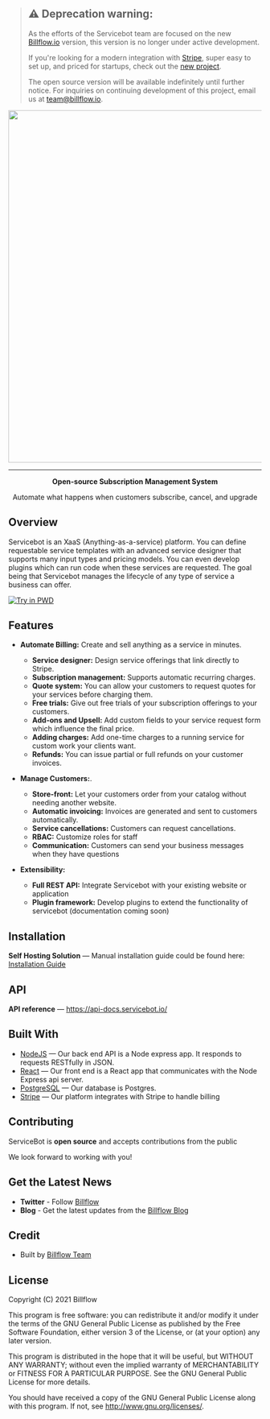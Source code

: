 
>## &#x26A0; Deprecation warning:
>As the efforts of the Servicebot team are focused on the new [Billflow.io](https://www.billflow.io/) version, this version is no longer under active development.
>
>If you're looking for a modern integration with [Stripe](https://stripe.com/), super easy to set up, and priced for startups, check out the [new project](https://www.billflow.io/).
>
>The open source version will be available indefinitely until further notice. For inquiries on continuing development of this project, email us at team@billflow.io.
<p align="center">
<a href="https://billflow.io">
<img width="700" heigth="250" src="https://cdn-images-1.medium.com/max/2000/1*NrKUKTgZlEsJNctOKLctjg@2x.png">
</a>
</p>

___
<p align="center">
<b>Open-source Subscription Management System</b>
<p align="center">Automate what happens when customers subscribe, cancel, and upgrade</p>
</p>

## Overview
Servicebot is an XaaS (Anything-as-a-service) platform. You can define requestable service templates with an advanced service designer that supports many input types and pricing models. You can even develop plugins which can run code when these services are requested. The goal being that Servicebot manages the lifecycle of any type of service a business can offer.

[![Try in PWD](https://cdn.rawgit.com/play-with-docker/stacks/cff22438/assets/images/button.png)](http://play-with-docker.com?stack=/servicebot/latest)

## Features
- **Automate Billing:** Create and sell anything as a service in minutes.
    - **Service designer:** Design service offerings that link directly to Stripe.
    - **Subscription management:** Supports automatic recurring charges.
    - **Quote system:** You can allow your customers to request quotes for your services before charging them.
    - **Free trials:** Give out free trials of your subscription offerings to your customers.
    - **Add-ons and Upsell:** Add custom fields to your service request form which influence the final price.
    - **Adding charges:** Add one-time charges to a running service for custom work your clients want.
    - **Refunds:** You can issue partial or full refunds on your customer invoices.

- **Manage Customers:**.
    - **Store-front:** Let your customers order from your catalog without needing another website.
    - **Automatic invoicing:** Invoices are generated and sent to customers automatically.
    - **Service cancellations:** Customers can request cancellations.
    - **RBAC:** Customize roles for staff
    - **Communication:** Customers can send your business messages when they have questions

- **Extensibility:**
    - **Full REST API:** Integrate Servicebot with your existing website or application
    - **Plugin framework:** Develop plugins to extend the functionality of servicebot (documentation coming soon)


## Installation

**Self Hosting Solution** &mdash; Manual installation guide could be found here: [Installation Guide](https://hackernoon.com/install-and-configure-an-open-source-crm-for-your-xaas-business-f976451221f0)

## API

**API reference** &mdash; <https://api-docs.servicebot.io/>


## Built With
- [NodeJS](https://github.com/nodejs/node) &mdash; Our back end API is a Node express app. It responds to requests RESTfully in JSON.
- [React](https://github.com/facebook/react) &mdash; Our front end is a React app that communicates with the Node Express api server.
- [PostgreSQL](http://www.postgresql.org/) &mdash; Our database is Postgres.
- [Stripe](https://stripe.com/) &mdash; Our platform integrates with Stripe to handle billing

## Contributing

ServiceBot is **open source** and accepts contributions from the public

We look forward to working with you!

## Get the Latest News

- **Twitter** - Follow [Billflow](https://twitter.com/getbillflow)
- **Blog** - Get the latest updates from the [Billflow Blog](https://blog.billflow.io/)

## Credit
- Built by [Billflow Team](https://www.billflow.io/)

## License
Copyright (C) 2021 Billflow

This program is free software: you can redistribute it and/or modify
it under the terms of the GNU General Public License as published by
the Free Software Foundation, either version 3 of the License, or
(at your option) any later version.

This program is distributed in the hope that it will be useful,
but WITHOUT ANY WARRANTY; without even the implied warranty of
MERCHANTABILITY or FITNESS FOR A PARTICULAR PURPOSE.  See the
GNU General Public License for more details.


You should have received a copy of the GNU General Public License
along with this program.  If not, see <http://www.gnu.org/licenses/>.
